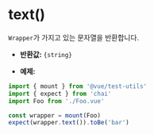 # text()

`Wrapper`가 가지고 있는 문자열을 반환합니다.

- **반환값:** `{string}`

- **예제:**

```js
import { mount } from '@vue/test-utils'
import { expect } from 'chai'
import Foo from './Foo.vue'

const wrapper = mount(Foo)
expect(wrapper.text()).toBe('bar')
```
